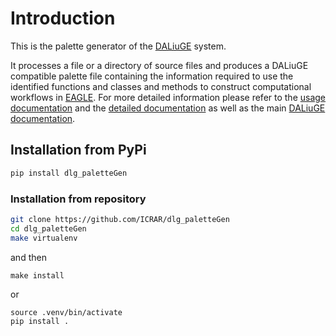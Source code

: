 # Introduction

This is the palette generator of the [DALiuGE](https://daliuge.readthedocs.io) system.

It processes a file or a directory of source files and
produces a DALiuGE compatible palette file containing the
information required to use the identified functions and classes and methods to construct computational workflows in [EAGLE](https://eagle-dlg.readthedocs.io).
For more detailed information please refer to the [usage documentation](
https://ICRAR.github.io/dlg_paletteGen/Usage) and the [detailed documentation](
https://ICRAR.github.io/dlg_paletteGen/Concept) as well as the main [DALiuGE documentation](https://daliuge.readthedocs.io).

## Installation from PyPi

```bash
pip install dlg_paletteGen
```
### Installation from repository

```bash
git clone https://github.com/ICRAR/dlg_paletteGen
cd dlg_paletteGen
make virtualenv
```

and then

```
make install
```

or

```
source .venv/bin/activate
pip install .
```